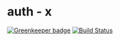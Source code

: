 # auth - x

[![Greenkeeper badge](https://badges.greenkeeper.io/GleisonMv/auth-x.svg)](https://greenkeeper.io/)
[![Build Status](https://travis-ci.org/GleisonMv/fast-auth-x.svg?branch=master)](https://travis-ci.org/GleisonMv/fast-auth-x)
